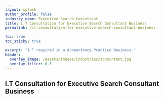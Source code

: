 ```yaml
---
layout: splash 
author_profile: false 
industry_name: Executive Search Consultant
title: I.T Consultation for Executive Search Consultant Business
permalink: /it-consultation-for-executive-search-consultant-business

toc: true
toc_sticky: true

excerpt: "I.T required in a Accountancy Practice Business."
header:
  overlay_image: /assets/images/industries/accountant.jpg
  overlay_filter: 0.5 
---
```


## I.T Consultation for Executive Search Consultant Business